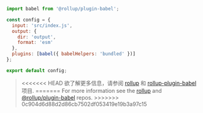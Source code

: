 ```js
import babel from '@rollup/plugin-babel';

const config = {
  input: 'src/index.js',
  output: {
    dir: 'output',
    format: 'esm'
  },
  plugins: [babel({ babelHelpers: 'bundled' })]
};

export default config;
```

<blockquote class="babel-callout babel-callout-info">
  <p>
<<<<<<< HEAD
    欲了解更多信息，请参阅 <a href="https://github.com/rollup/rollup">rollup</a> 和 <a href="https://github.com/rollup/rollup-plugin-babel">rollup-plugin-babel</a> 项目.
=======
    For more information see the <a href="https://github.com/rollup/rollup">rollup</a> and <a href="https://github.com/rollup/plugins/tree/master/packages/babel">@rollup/plugin-babel</a> repos.
>>>>>>> 0c904d6d88d2d86cb7502df053419e19b3a97c15
  </p>
</blockquote>

